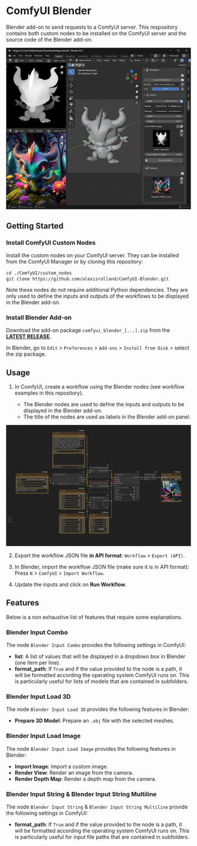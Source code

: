# ComfyUI Blender

Blender add-on to send requests to a ComfyUI server. This respository contains both custom nodes to be installed on the ComfyUI server and the source code of the Blender add-on.

![Screenshot Blender](./screenshot_blender.jpg)

## Getting Started

### Install ComfyUI Custom Nodes

Install the custom nodes on your ComfyUI server. They can be installed from the ComfyUI Manager or by cloning this repository:

```shell
cd ./ComfyUI/custom_nodes
git clone https://github.com/alexisrolland/ComfyUI-Blender.git
```

Note these nodes do not require additional Python dependencies. They are only used to define the inputs and outputs of the workflows to be displayed in the Blender add-on.

### Install Blender Add-on

Download the add-on package `comfyui_blender_[...].zip` from the **[LATEST RELEASE](https://github.com/alexisrolland/ComfyUI-Blender/releases)**.

In Blender, go to `Edit` > `Preferences` > `Add-ons` > `Install from Disk` > select the zip package.

## Usage

1. In ComfyUI, create a workflow using the Blender nodes (see workflow examples in this repository).

    * The Blender nodes are used to define the inputs and outputs to be displayed in the Blender add-on.
    * The title of the nodes are used as labels in the Blender add-on panel.

![Screenshot ComfyUI](./screenshot_comfyui.png)

2. Export the workflow JSON file **in API format**: `Workflow` > `Export (API)`.

3. In Blender, import the workflow JSON file (make sure it is in API format): Press `N` > `ComfyUI` > `Import Workflow`.

4. Update the inputs and click on **Run Workflow**.

## Features

Below is a non exhaustive list of features that require some explanations.

### Blender Input Combo

The node `Blender Input Combo` provides the following settings in ComfyUI:

* **list**: A list of values that will be displayed in a dropdown box in Blender (one item per line).
* **format_path**: If `True` and if the value provided to the node is a path, it will be formatted according the operating system ComfyUI runs on. This is particularly useful for lists of models that are contained in subfolders.

### Blender Input Load 3D

The node `Blender Input Load 3D` provides the following features in Blender:

* **Prepare 3D Model**: Prepare an `.obj` file with the selected meshes.

### Blender Input Load Image

The node `Blender Input Load Image` provides the following features in Blender:

* **Import Image**: Import a custom image.
* **Render View**: Render an image from the camera.
* **Render Depth Map**: Render a depth map from the camera.

### Blender Input String & Blender Input String Multiline

The node `Blender Input String` & `Blender Input String Multiline` provide the following settings in ComfyUI:

* **format_path**: If `True` and if the value provided to the node is a path, it will be formatted according the operating system ComfyUI runs on. This is particularly useful for input file paths that are contained in subfolders.
